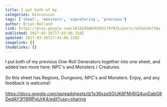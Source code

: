 ```yaml
---
title: I put both of my
categories: Discussion
tags: ['sheet', 'monsters', 'usp=sharing', 'previous']
author: Brian Holland
link: https://plus.google.com/101824580455031797035/posts/UCXeCdof3Qa
published: 2017-03-16T17:43:00.318Z
updated: 2017-03-16T17:43:00.318Z
imagelink: []
thumblinks: []
---
```


I put both of my previous One-Roll Generators together into one sheet, and added two more here: NPC&#39;s and Monsters / Creatures.<br /><br />So this sheet has Regions, Dungeons, NPC&#39;s and Monsters. Enjoy, and any feedback is welcome!<br /><br /><a href="https://docs.google.com/spreadsheets/d/1x36szqSOIJK6FMr6IQ4unDabG8DedAY3f19lRPqUrK4/edit?usp=sharing" class="ot-anchor">https://docs.google.com/spreadsheets/d/1x36szqSOIJK6FMr6IQ4unDabG8DedAY3f19lRPqUrK4/edit?usp=sharing</a>